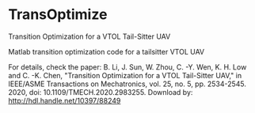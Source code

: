 # TransOptimize
Transition Optimization for a VTOL Tail-Sitter UAV

Matlab transition optimization code for a tailsitter VTOL UAV

For details, check the paper:
B. Li, J. Sun, W. Zhou, C. -Y. Wen, K. H. Low and C. -K. Chen, "Transition Optimization for a VTOL Tail-Sitter UAV," in IEEE/ASME Transactions on Mechatronics, vol. 25, no. 5, pp. 2534-2545. 2020, doi: 10.1109/TMECH.2020.2983255. Download by: http://hdl.handle.net/10397/88249
